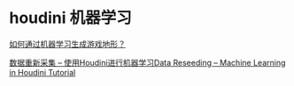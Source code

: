 # houdini 机器学习

[如何通过机器学习生成游戏地形？](https://www.163.com/dy/article/G6LDGOAN0516BJGJ.html)

[数据重新采集 – 使用Houdini进行机器学习Data Reseeding – Machine Learning in Houdini Tutorial](https://www.vfxforce.cn/archives/15814)

